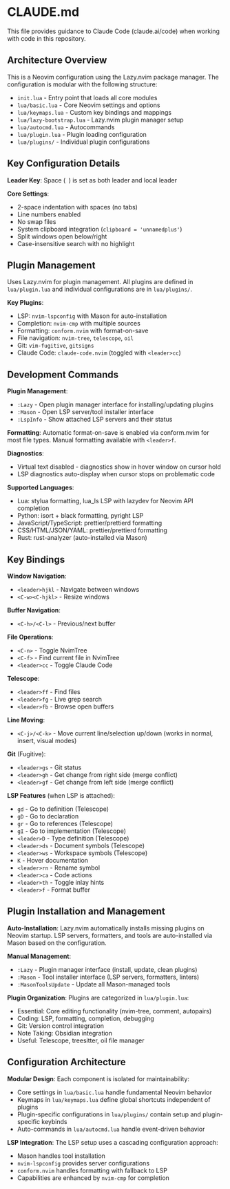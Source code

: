 # CLAUDE.md

This file provides guidance to Claude Code (claude.ai/code) when working with code in this repository.

## Architecture Overview

This is a Neovim configuration using the Lazy.nvim package manager. The configuration is modular with the following structure:

- `init.lua` - Entry point that loads all core modules
- `lua/basic.lua` - Core Neovim settings and options
- `lua/keymaps.lua` - Custom key bindings and mappings  
- `lua/lazy-bootstrap.lua` - Lazy.nvim plugin manager setup
- `lua/autocmd.lua` - Autocommands
- `lua/plugin.lua` - Plugin loading configuration
- `lua/plugins/` - Individual plugin configurations

## Key Configuration Details

**Leader Key**: Space (` `) is set as both leader and local leader

**Core Settings**:
- 2-space indentation with spaces (no tabs)
- Line numbers enabled
- No swap files
- System clipboard integration (`clipboard = 'unnamedplus'`)
- Split windows open below/right
- Case-insensitive search with no highlight

## Plugin Management

Uses Lazy.nvim for plugin management. All plugins are defined in `lua/plugin.lua` and individual configurations are in `lua/plugins/`.

**Key Plugins**:
- LSP: `nvim-lspconfig` with Mason for auto-installation
- Completion: `nvim-cmp` with multiple sources
- Formatting: `conform.nvim` with format-on-save
- File navigation: `nvim-tree`, `telescope`, `oil`
- Git: `vim-fugitive`, `gitsigns`
- Claude Code: `claude-code.nvim` (toggled with `<leader>cc`)

## Development Commands

**Plugin Management**:
- `:Lazy` - Open plugin manager interface for installing/updating plugins
- `:Mason` - Open LSP server/tool installer interface
- `:LspInfo` - Show attached LSP servers and their status

**Formatting**: Automatic format-on-save is enabled via conform.nvim for most file types. Manual formatting available with `<leader>f`.

**Diagnostics**:
- Virtual text disabled - diagnostics show in hover window on cursor hold
- LSP diagnostics auto-display when cursor stops on problematic code

**Supported Languages**:
- Lua: stylua formatting, lua_ls LSP with lazydev for Neovim API completion
- Python: isort + black formatting, pyright LSP  
- JavaScript/TypeScript: prettier/prettierd formatting
- CSS/HTML/JSON/YAML: prettier/prettierd formatting
- Rust: rust-analyzer (auto-installed via Mason)

## Key Bindings

**Window Navigation**:
- `<leader>hjkl` - Navigate between windows
- `<C-w><C-hjkl>` - Resize windows

**Buffer Navigation**:
- `<C-h>/<C-l>` - Previous/next buffer

**File Operations**:
- `<C-n>` - Toggle NvimTree
- `<C-f>` - Find current file in NvimTree
- `<leader>cc` - Toggle Claude Code

**Telescope**:
- `<leader>ff` - Find files
- `<leader>fg` - Live grep search
- `<leader>fb` - Browse open buffers

**Line Moving**:
- `<C-j>/<C-k>` - Move current line/selection up/down (works in normal, insert, visual modes)

**Git** (Fugitive):
- `<leader>gs` - Git status
- `<leader>gh` - Get change from right side (merge conflict)
- `<leader>gf` - Get change from left side (merge conflict)

**LSP Features** (when LSP is attached):
- `gd` - Go to definition (Telescope)
- `gD` - Go to declaration
- `gr` - Go to references (Telescope)
- `gI` - Go to implementation (Telescope)
- `<leader>D` - Type definition (Telescope)
- `<leader>ds` - Document symbols (Telescope)
- `<leader>ws` - Workspace symbols (Telescope)
- `K` - Hover documentation
- `<leader>rn` - Rename symbol
- `<leader>ca` - Code actions
- `<leader>th` - Toggle inlay hints
- `<leader>f` - Format buffer

## Plugin Installation and Management

**Auto-Installation**: Lazy.nvim automatically installs missing plugins on Neovim startup. LSP servers, formatters, and tools are auto-installed via Mason based on the configuration.

**Manual Management**:
- `:Lazy` - Plugin manager interface (install, update, clean plugins)
- `:Mason` - Tool installer interface (LSP servers, formatters, linters)
- `:MasonToolsUpdate` - Update all Mason-managed tools

**Plugin Organization**: Plugins are categorized in `lua/plugin.lua`:
- Essential: Core editing functionality (nvim-tree, comment, autopairs)
- Coding: LSP, formatting, completion, debugging
- Git: Version control integration
- Note Taking: Obsidian integration
- Useful: Telescope, treesitter, oil file manager

## Configuration Architecture

**Modular Design**: Each component is isolated for maintainability:
- Core settings in `lua/basic.lua` handle fundamental Neovim behavior
- Keymaps in `lua/keymaps.lua` define global shortcuts independent of plugins
- Plugin-specific configurations in `lua/plugins/` contain setup and plugin-specific keybinds
- Auto-commands in `lua/autocmd.lua` handle event-driven behavior

**LSP Integration**: The LSP setup uses a cascading configuration approach:
- Mason handles tool installation
- `nvim-lspconfig` provides server configurations  
- `conform.nvim` handles formatting with fallback to LSP
- Capabilities are enhanced by `nvim-cmp` for completion